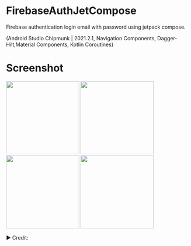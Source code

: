 # FirebaseAuthJetCompose
Firebase authentication login email with password using jetpack compose.

(Android Studio Chipmunk | 2021.2.1, Navigation Components,
Dagger-Hilt,Material Components, Kotlin Coroutines)

# Screenshot
<p float="left">
<img src="https://user-images.githubusercontent.com/25154589/198874690-94d429c0-5576-4d73-b6ca-7adbbe42b4f0.png" width="200" />

<img src="https://user-images.githubusercontent.com/25154589/198874691-3e087f84-e895-44ad-b6f5-2df3580fae0d.png" width="200" />

<img src="https://user-images.githubusercontent.com/25154589/198874687-5c144144-1262-4236-877a-89e5e5b540c6.pngg" width="200" />

<img src="https://user-images.githubusercontent.com/25154589/198874689-3f97a521-1eef-4435-b734-84aa53b683d0.png" width="200" />
</p>

► Credit:
